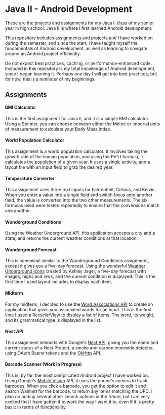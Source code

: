 # Java II - Android Development

These are the projects and assignments for my Java II class of my senior year in high school. Java II is where I first learned Android development.

This repository includes assignments and projects and I have worked on during the semester, and since the start, I have taught myself the fundamentals of Android development, as well as learning to navigate around an Android project efficiently.

Do not expect best practices, caching, or performance-enhanced code. Included in this repository is my total knowledge of Android development, since I began learning it. Perhaps one day I will get into best practices, but for now, this is a reminder of my beginnings.


## Assignments

#### BMI Calculator

This is the first assignment for Java II, and it is a simple BMI calculator. Using a Spinner, you can choose between either the Metric or Imperial units of measurement to calculate your Body Mass Index.

#### World Population Calculator

This assignment is a world population calculator. It involves taking the growth rate of the human population, and using the Pe^rt formula, it calculates the population of a given year. It uses a single activity, and a layout file with an input field to grab the desired year.

#### Temperature Converter

This assignment uses three text inputs for Fahrenheit, Celsius, and Kelvin. When you enter a value into a single field and switch focus onto another field, the value is converted into the two other measurements. The six formulas used were tested repeatedly to ensure that the conversions match one another.

#### Wunderground Conditions

Using the Weather Underground API, this application accepts a city and a state, and returns the current weather conditions at that location.

#### Wunderground Forecast

This is somewhat similar to the Wunderground Conditions assignment, except it gives you a five-day forecast. Using the wonderful [Weather Underground Icons](https://github.com/manifestinteractive/weather-underground-icons) created by Ashley Jager, a five-day forecast with images, highs and lows, and the current condition is displayed. This is the first time I used layout includes to display each item.

#### Midterm

For my midterm, I decided to use the [Word Associations API](https://wordassociations.net/en/api) to create an application that gives you associated words for an input. This is the first time I used a RecyclerView to display a list of items. The word, its weight, and its grammatical type is displayed in the list.

#### Nest API

This assignment interacts with Google's [Nest API](https://developers.nest.com/), giving you the name and current status of a Nest Protect, a smoke and carbon monoxide detector, using OAuth Bearer tokens and the [OkHttp](http://square.github.io/okhttp/) API.

#### Barcode Scanner (Work In Progress)

This is, by far, the most complicated Android project I have worked on. Using Google's [Mobile Vision](https://developers.google.com/vision/) API, it uses the phone's camera to track barcodes. When you click a barcode, you get the option to edit it and search Walmart for the barcode, to return any items matching the UPC. I plan on adding several other search options in the future, but I am very excited that I have gotten it to work the way I want it to, even if it is pretty basic in terms of functionality.
